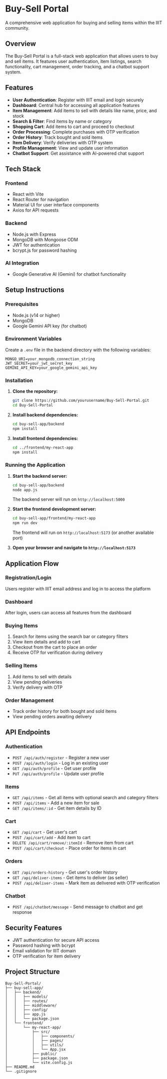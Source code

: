# Buy-Sell Portal

A comprehensive web application for buying and selling items within the IIIT community.

## Overview

The Buy-Sell Portal is a full-stack web application that allows users to buy and sell items. It features user authentication, item listings, search functionality, cart management, order tracking, and a chatbot support system.

## Features

- **User Authentication**: Register with IIIT email and login securely
- **Dashboard**: Central hub for accessing all application features
- **Item Management**: Add items to sell with details like name, price, and stock
- **Search & Filter**: Find items by name or category
- **Shopping Cart**: Add items to cart and proceed to checkout
- **Order Processing**: Complete purchases with OTP verification
- **Order History**: Track bought and sold items
- **Item Delivery**: Verify deliveries with OTP system
- **Profile Management**: View and update user information
- **Chatbot Support**: Get assistance with AI-powered chat support

## Tech Stack

### Frontend
- React with Vite
- React Router for navigation
- Material UI for user interface components
- Axios for API requests

### Backend
- Node.js with Express
- MongoDB with Mongoose ODM
- JWT for authentication
- bcrypt.js for password hashing

### AI Integration
- Google Generative AI (Gemini) for chatbot functionality

## Setup Instructions

### Prerequisites
- Node.js (v14 or higher)
- MongoDB
- Google Gemini API key (for chatbot)

### Environment Variables

Create a `.env` file in the backend directory with the following variables:

```env
MONGO_URI=your_mongodb_connection_string
JWT_SECRET=your_jwt_secret_key
GEMINI_API_KEY=your_google_gemini_api_key
```

### Installation

1. **Clone the repository:**
   ```bash
   git clone https://github.com/yourusername/Buy-Sell-Portal.git
   cd Buy-Sell-Portal
   ```

2. **Install backend dependencies:**
   ```bash
   cd buy-sell-app/backend
   npm install
   ```

3. **Install frontend dependencies:**
   ```bash
   cd ../frontend/my-react-app
   npm install
   ```

### Running the Application

1. **Start the backend server:**
   ```bash
   cd buy-sell-app/backend
   node app.js
   ```
   The backend server will run on `http://localhost:5000`

2. **Start the frontend development server:**
   ```bash
   cd buy-sell-app/frontend/my-react-app
   npm run dev
   ```
   The frontend will run on `http://localhost:5173` (or another available port)

3. **Open your browser and navigate to `http://localhost:5173`**

## Application Flow

### Registration/Login
Users register with IIIT email address and log in to access the platform

### Dashboard
After login, users can access all features from the dashboard

### Buying Items
1. Search for items using the search bar or category filters
2. View item details and add to cart
3. Checkout from the cart to place an order
4. Receive OTP for verification during delivery

### Selling Items
1. Add items to sell with details
2. View pending deliveries
3. Verify delivery with OTP

### Order Management
- Track order history for both bought and sold items
- View pending orders awaiting delivery

## API Endpoints

### Authentication
- `POST /api/auth/register` - Register a new user
- `POST /api/auth/login` - Log in an existing user
- `GET /api/auth/profile` - Get user profile
- `PUT /api/auth/profile` - Update user profile

### Items
- `GET /api/items` - Get all items with optional search and category filters
- `POST /api/items` - Add a new item for sale
- `GET /api/items/:id` - Get item details by ID

### Cart
- `GET /api/cart` - Get user's cart
- `POST /api/cart/add` - Add item to cart
- `DELETE /api/cart/remove/:itemId` - Remove item from cart
- `POST /api/cart/checkout` - Place order for items in cart

### Orders
- `GET /api/orders-history` - Get user's order history
- `GET /api/deliver-items` - Get items to deliver (as seller)
- `POST /api/deliver-items` - Mark item as delivered with OTP verification

### Chatbot
- `POST /api/chatbot/message` - Send message to chatbot and get response

## Security Features

- JWT authentication for secure API access
- Password hashing with bcrypt
- Email validation for IIIT domain
- OTP verification for item delivery

## Project Structure

```
Buy-Sell-Portal/
├── buy-sell-app/
│   ├── backend/
│   │   ├── models/
│   │   ├── routes/
│   │   ├── middleware/
│   │   ├── config/
│   │   ├── app.js
│   │   └── package.json
│   └── frontend/
│       └── my-react-app/
│           ├── src/
│           │   ├── components/
│           │   ├── pages/
│           │   ├── utils/
│           │   └── App.jsx
│           ├── public/
│           ├── package.json
│           └── vite.config.js
├── README.md
└── .gitignore
```
